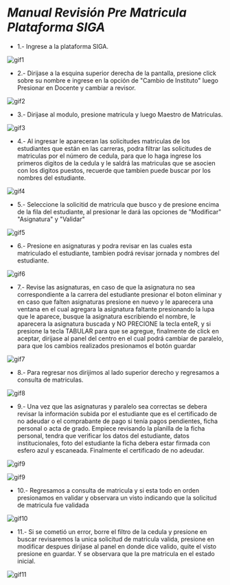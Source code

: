 # *Manual Revisión Pre Matricula Plataforma SIGA*
<!--lista--> 


* 1.- Ingrese a la plataforma SIGA.

![gif1](GIF1..gif)


* 2.- Dirijase a la esquina superior derecha de la pantalla, presione click sobre su nombre e ingrese en la opción de "Cambio de Instituto" luego Presionar en Docente y cambiar a revisor.

![gif2](GIF2.gif)

* 3.- Dirijase al modulo, presione matricula y luego Maestro de Matriculas.

![gif3](GIF3.gif)

* 4.- Al ingresar le apareceran las solicitudes matriculas de los estudiantes que están en las carreras, podra filtrar las solicitudes de matriculas por el número de cedula, para que lo haga ingrese los primeros digitos de la cedula y le saldrá las matriculas que se asocien con los digitos puestos, recuerde que tambien puede buscar por los nombres del estudiante.

![gif4](GIF4.gif)

* 5.- Seleccione la solicitid de matricula que busco y de presione encima de la fila del estudiante, al presionar le dará las opciones de "Modificar" "Asignatura" y "Validar"

![gif5](GIF5.gif)

* 6.- Presione en asignaturas y podra revisar en las cuales esta matriculado el estudiante, tambien podrá revisar jornada y nombres del estudiante.

![gif6](GIF6.gif)

* 7.- Revise las asignaturas, en caso de que la asignatura no sea correspondiente a la carrera del estudiante presionar el boton eliminar y en caso que falten asignaturas presione en nuevo y le aparecera una ventana en el cual agregara la asignatura faltante presionando la lupa que le aparece, busque la asignatura escribiendo el nombre, le aparecera la asignatura buscada y NO PRECIONE la tecla enteR, y si presione la tecla TABULAR para que se agregue, finalmente de click en aceptar, dirijase al panel del centro en el cual podrá cambiar de paralelo, para que los cambios realizados presionamos el botón guardar

![gif7](GIF7..gif)

* 8.- Para regresar nos dirijimos al lado superior derecho y regresamos a consulta de matriculas.

![gif8](GIF8.gif)

* 9.- Una vez que las asignaturas y paralelo sea correctas se debera revisar la información subida por el estudiante que es el certificado de no adeudar o el comprabante de pago si tenía pagos pendientes, ficha personal o acta de grado.       Empiece revisando la planilla de la ficha personal, tendra que verificar los datos del estudiante, datos institucionales, foto del estudiante la ficha debera estar firmada con esfero azul y escaneada. Finalmente el certificado de no adeudar.

![gif9](GIF9.gif)

![gif9](GIF10.gif)

* 10.- Regresamos a consulta de matricula y si esta todo en orden presionamos en validar y observara un visto indicando que la solicitud de matricula fue validada

![gif10](GIF10...gif)

* 11.- Si se cometió un error, borre el filtro de la cedula y presione en buscar revisaremos la unica solicitud de matricula valida, presione en modificar despues dirijase al panel en donde dice valido, quite el visto presione en guardar. Y se observara que la pre matricula en el estado inicial.

![gif11](GIF11.gif)
